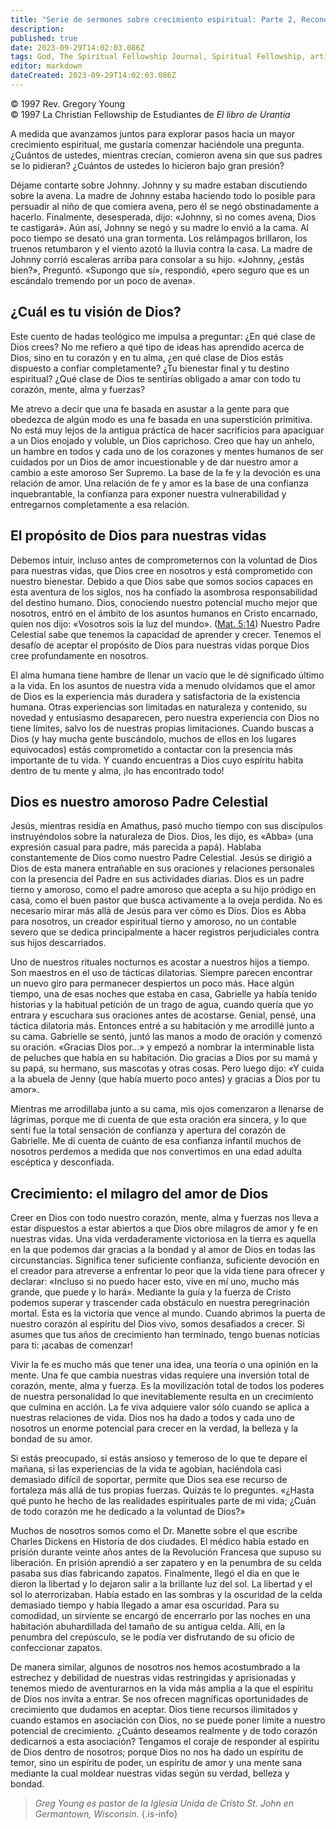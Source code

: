 ```yaml
---
title: "Serie de sermones sobre crecimiento espiritual: Parte 2, Reconociendo la bondad de Dios"
description: 
published: true
date: 2023-09-29T14:02:03.086Z
tags: God, The Spiritual Fellowship Journal, Spiritual Fellowship, article
editor: markdown
dateCreated: 2023-09-29T14:02:03.086Z
---
```


<p class="v-card v-sheet theme--light grey lighten-3 px-2">© 1997 Rev. Gregory Young<br>© 1997 La Christian Fellowship de Estudiantes de <i>El libro de Urantia</i ></p>




A medida que avanzamos juntos para explorar pasos hacia un mayor crecimiento espiritual, me gustaría comenzar haciéndole una pregunta. ¿Cuántos de ustedes, mientras crecían, comieron avena sin que sus padres se lo pidieran? ¿Cuántos de ustedes lo hicieron bajo gran presión?

Déjame contarte sobre Johnny. Johnny y su madre estaban discutiendo sobre la avena. La madre de Johnny estaba haciendo todo lo posible para persuadir al niño de que comiera avena, pero él se negó obstinadamente a hacerlo. Finalmente, desesperada, dijo: «Johnny, si no comes avena, Dios te castigará». Aún así, Johnny se negó y su madre lo envió a la cama. Al poco tiempo se desató una gran tormenta. Los relámpagos brillaron, los truenos retumbaron y el viento azotó la lluvia contra la casa. La madre de Johnny corrió escaleras arriba para consolar a su hijo. «Johnny, ¿estás bien?», Preguntó. «Supongo que sí», respondió, «pero seguro que es un escándalo tremendo por un poco de avena».

## ¿Cuál es tu visión de Dios?

Este cuento de hadas teológico me impulsa a preguntar: ¿En qué clase de Dios crees? No me refiero a qué tipo de ideas has aprendido acerca de Dios, sino en tu corazón y en tu alma, ¿en qué clase de Dios estás dispuesto a confiar completamente? ¿Tu bienestar final y tu destino espiritual? ¿Qué clase de Dios te sentirías obligado a amar con todo tu corazón, mente, alma y fuerzas?

Me atrevo a decir que una fe basada en asustar a la gente para que obedezca de algún modo es una fe basada en una superstición primitiva. No está muy lejos de la antigua práctica de hacer sacrificios para apaciguar a un Dios enojado y voluble, un Dios caprichoso. Creo que hay un anhelo, un hambre en todos y cada uno de los corazones y mentes humanos de ser cuidados por un Dios de amor incuestionable y de dar nuestro amor a cambio a este amoroso Ser Supremo. La base de la fe y la devoción es una relación de amor. Una relación de fe y amor es la base de una confianza inquebrantable, la confianza para exponer nuestra vulnerabilidad y entregarnos completamente a esa relación.

## El propósito de Dios para nuestras vidas

Debemos intuir, incluso antes de comprometernos con la voluntad de Dios para nuestras vidas, que Dios cree en nosotros y está comprometido con nuestro bienestar. Debido a que Dios sabe que somos socios capaces en esta aventura de los siglos, nos ha confiado la asombrosa responsabilidad del destino humano. Dios, conociendo nuestro potencial mucho mejor que nosotros, entró en el ámbito de los asuntos humanos en Cristo encarnado, quien nos dijo: «Vosotros sois la luz del mundo». ([Mat. 5:14](/es/Bible/Matthew/5#v14)) Nuestro Padre Celestial sabe que tenemos la capacidad de aprender y crecer. Tenemos el desafío de aceptar el propósito de Dios para nuestras vidas porque Dios cree profundamente en nosotros.

El alma humana tiene hambre de llenar un vacío que le dé significado último a la vida. En los asuntos de nuestra vida a menudo olvidamos que el amor de Dios es la experiencia más duradera y satisfactoria de la existencia humana. Otras experiencias son limitadas en naturaleza y contenido, su novedad y entusiasmo desaparecen, pero nuestra experiencia con Dios no tiene límites, salvo los de nuestras propias limitaciones. Cuando buscas a Dios (y hay mucha gente buscándolo, muchos de ellos en los lugares equivocados) estás comprometido a contactar con la presencia más importante de tu vida. Y cuando encuentras a Dios cuyo espíritu habita dentro de tu mente y alma, ¡lo has encontrado todo!

## Dios es nuestro amoroso Padre Celestial

Jesús, mientras residía en Amathus, pasó mucho tiempo con sus discípulos instruyéndolos sobre la naturaleza de Dios. Dios, les dijo, es «Abba» (una expresión casual para padre, más parecida a papá). Hablaba constantemente de Dios como nuestro Padre Celestial. Jesús se dirigió a Dios de esta manera entrañable en sus oraciones y relaciones personales con la presencia del Padre en sus actividades diarias. Dios es un padre tierno y amoroso, como el padre amoroso que acepta a su hijo pródigo en casa, como el buen pastor que busca activamente a la oveja perdida. No es necesario mirar más allá de Jesús para ver cómo es Dios. Dios es Abba para nosotros, un creador espiritual tierno y amoroso, no un contable severo que se dedica principalmente a hacer registros perjudiciales contra sus hijos descarriados.

Uno de nuestros rituales nocturnos es acostar a nuestros hijos a tiempo. Son maestros en el uso de tácticas dilatorias. Siempre parecen encontrar un nuevo giro para permanecer despiertos un poco más. Hace algún tiempo, una de esas noches que estaba en casa, Gabrielle ya había tenido historias y la habitual petición de un trago de agua, cuando quería que yo entrara y escuchara sus oraciones antes de acostarse. Genial, pensé, una táctica dilatoria más. Entonces entré a su habitación y me arrodillé junto a su cama. Gabrielle se sentó, juntó las manos a modo de oración y comenzó su oración. «Gracias Dios por…» y empezó a nombrar la interminable lista de peluches que había en su habitación. Dio gracias a Dios por su mamá y su papá, su hermano, sus mascotas y otras cosas. Pero luego dijo: «Y cuida a la abuela de Jenny (que había muerto poco antes) y gracias a Dios por tu amor».

Mientras me arrodillaba junto a su cama, mis ojos comenzaron a llenarse de lágrimas, porque me di cuenta de que esta oración era sincera, y lo que sentí fue la total sensación de confianza y apertura del corazón de Gabrielle. Me di cuenta de cuánto de esa confianza infantil muchos de nosotros perdemos a medida que nos convertimos en una edad adulta escéptica y desconfiada.

## Crecimiento: el milagro del amor de Dios

Creer en Dios con todo nuestro corazón, mente, alma y fuerzas nos lleva a estar dispuestos a estar abiertos a que Dios obre milagros de amor y fe en nuestras vidas. Una vida verdaderamente victoriosa en la tierra es aquella en la que podemos dar gracias a la bondad y al amor de Dios en todas las circunstancias. Significa tener suficiente confianza, suficiente devoción en el creador para atreverse a enfrentar lo peor que la vida tiene para ofrecer y declarar: «Incluso si no puedo hacer esto, vive en mí uno, mucho más grande, que puede y lo hará». Mediante la guía y la fuerza de Cristo podemos superar y trascender cada obstáculo en nuestra peregrinación mortal. Esta es la victoria que vence al mundo. Cuando abrimos la puerta de nuestro corazón al espíritu del Dios vivo, somos desafiados a crecer. Si asumes que tus años de crecimiento han terminado, tengo buenas noticias para ti: ¡acabas de comenzar!

Vivir la fe es mucho más que tener una idea, una teoría o una opinión en la mente. Una fe que cambia nuestras vidas requiere una inversión total de corazón, mente, alma y fuerza. Es la movilización total de todos los poderes de nuestra personalidad lo que inevitablemente resulta en un crecimiento que culmina en acción. La fe viva adquiere valor sólo cuando se aplica a nuestras relaciones de vida. Dios nos ha dado a todos y cada uno de nosotros un enorme potencial para crecer en la verdad, la belleza y la bondad de su amor.

Si estás preocupado, si estás ansioso y temeroso de lo que te depare el mañana, si las experiencias de la vida te agobian, haciéndola casi demasiado difícil de soportar, permite que Dios sea ese recurso de fortaleza más allá de tus propias fuerzas. Quizás te lo preguntes. «¿Hasta qué punto he hecho de las realidades espirituales parte de mi vida; ¿Cuán de todo corazón me he dedicado a la voluntad de Dios?»

Muchos de nosotros somos como el Dr. Manette sobre el que escribe Charles Dickens en Historia de dos ciudades. El médico había estado en prisión durante veinte años antes de la Revolución Francesa que supuso su liberación. En prisión aprendió a ser zapatero y en la penumbra de su celda pasaba sus días fabricando zapatos. Finalmente, llegó el día en que le dieron la libertad y lo dejaron salir a la brillante luz del sol. La libertad y el sol lo aterrorizaban. Había estado en las sombras y la oscuridad de la celda demasiado tiempo y había llegado a amar esa oscuridad. Para su comodidad, un sirviente se encargó de encerrarlo por las noches en una habitación abuhardillada del tamaño de su antigua celda. Allí, en la penumbra del crepúsculo, se le podía ver disfrutando de su oficio de confeccionar zapatos.

De manera similar, algunos de nosotros nos hemos acostumbrado a la estrechez y debilidad de nuestras vidas restringidas y aprisionadas y tenemos miedo de aventurarnos en la vida más amplia a la que el espíritu de Dios nos invita a entrar. Se nos ofrecen magníficas oportunidades de crecimiento que dudamos en aceptar. Dios tiene recursos ilimitados y cuando estamos en asociación con Dios, no se puede poner límite a nuestro potencial de crecimiento. ¿Cuánto deseamos realmente y de todo corazón dedicarnos a esta asociación? Tengamos el coraje de responder al espíritu de Dios dentro de nosotros; porque Dios no nos ha dado un espíritu de temor, sino un espíritu de poder, un espíritu de amor y una mente sana mediante la cual moldear nuestras vidas según su verdad, belleza y bondad.

> _Greg Young es pastor de la Iglesia Unida de Cristo St. John en Germantown, Wisconsin._
{.is-info}

